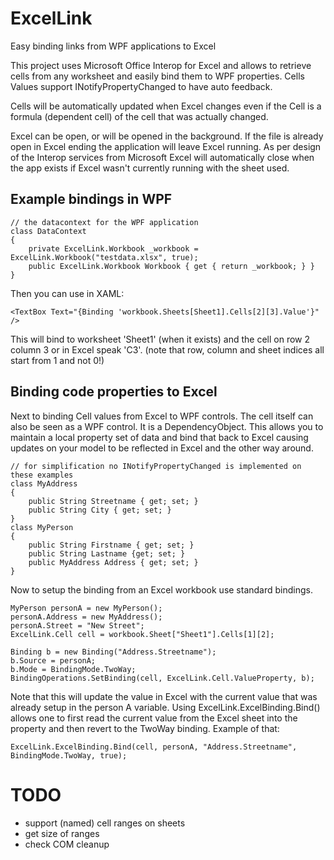 # ExcelLink
Easy binding links from WPF applications to Excel

This project uses Microsoft Office Interop for Excel and allows to retrieve cells from any worksheet and easily
bind them to WPF properties. Cells Values support INotifyPropertyChanged to have auto feedback.

Cells will be automatically updated when Excel changes even if the Cell is a formula (dependent cell) of the cell
that was actually changed.

Excel can be open, or will be opened in the background. If the file is already open in Excel ending the 
application will leave Excel running. As per design of the Interop services from Microsoft Excel will automatically 
close when the app exists if Excel wasn't currently running with the sheet used.

## Example bindings in WPF

```
// the datacontext for the WPF application
class DataContext
{
    private ExcelLink.Workbook _workbook = ExcelLink.Workbook("testdata.xlsx", true);
    public ExcelLink.Workbook Workbook { get { return _workbook; } }
}
```

Then you can use in XAML:
```
<TextBox Text="{Binding 'workbook.Sheets[Sheet1].Cells[2][3].Value'}"  />
```
This will bind to worksheet 'Sheet1' (when it exists) and the cell on row 2 column 3 or in Excel speak 'C3'.
(note that row, column and sheet indices all start from 1 and not 0!)

## Binding code properties to Excel
Next to binding Cell values from Excel to WPF controls. The cell itself can also be seen as a WPF control. 
It is a DependencyObject. This allows you to maintain a local property set of data and bind that back to Excel
causing updates on your model to be reflected in Excel and the other way around.

```
// for simplification no INotifyPropertyChanged is implemented on these examples
class MyAddress
{
    public String Streetname { get; set; }
    public String City { get; set; }
}
class MyPerson
{
    public String Firstname { get; set; }
    public String Lastname {get; set; }
    public MyAddress Address { get; set; }
}
```

Now to setup the binding from an Excel workbook use standard bindings.
```
MyPerson personA = new MyPerson();
personA.Address = new MyAddress();
personA.Street = "New Street";
ExcelLink.Cell cell = workbook.Sheet["Sheet1"].Cells[1][2];

Binding b = new Binding("Address.Streetname");
b.Source = personA;
b.Mode = BindingMode.TwoWay;
BindingOperations.SetBinding(cell, ExcelLink.Cell.ValueProperty, b);
```

Note that this will update the value in Excel with the current value that was already setup in the person A variable.
Using ExcelLink.ExcelBinding.Bind() allows one to first read the current value from the Excel sheet into the property
and then revert to the TwoWay binding. Example of that:
```
ExcelLink.ExcelBinding.Bind(cell, personA, "Address.Streetname", BindingMode.TwoWay, true);
```

# TODO
- support (named) cell ranges on sheets
- get size of ranges
- check COM cleanup
